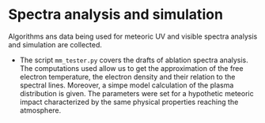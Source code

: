 # Spectra analysis and simulation
Algorithms ans data being used for meteoric UV and visible spectra analysis and simulation are collected.
* The script `mm_tester.py` covers the drafts of ablation spectra analysis. The computations used allow us to get the approximation of the free electron temperature, the electron density and their relation to the spectral lines.
Moreover, a simpe model calculation of the plasma distribution is given. The parameters were set for a hypothetic meteoric impact characterized by the same physical properties reaching the atmosphere.

